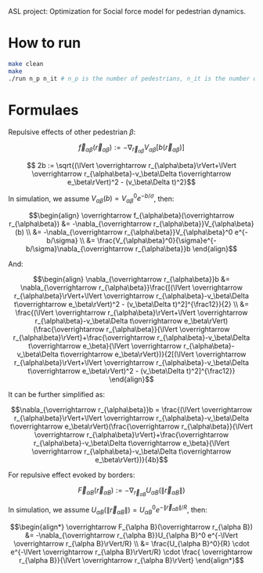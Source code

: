 ASL project: Optimization for Social force model for pedestrian dynamics.

# How to run
```bash
make clean
make
./run n_p n_it # n_p is the number of pedestrians, n_it is the number of iterations
```

# Formulaes
Repulsive effects of other pedestrian $\beta$:

$$ \overrightarrow f_{\alpha\beta}(\overrightarrow r_{\alpha\beta}) := -\nabla_{\overrightarrow r_{\alpha\beta}}V_{\alpha\beta}[b(\overrightarrow r_{\alpha\beta})] $$

$$ 2b := \sqrt{(\lVert \overrightarrow r_{\alpha\beta}\rVert+\lVert \overrightarrow r_{\alpha\beta}-v_\beta\Delta t\overrightarrow e_\beta\rVert)^2 - (v_\beta\Delta t)^2}$$

In simulation, we assume $V_{\alpha\beta}(b)=V_{\alpha\beta}^0 e^{-b/\sigma}$, then:

```math
\begin{align}
\overrightarrow f_{\alpha\beta}(\overrightarrow r_{\alpha\beta}) &= -\nabla_{\overrightarrow r_{\alpha\beta}}V_{\alpha\beta}(b) \\
&= -\nabla_{\overrightarrow r_{\alpha\beta}}V_{\alpha\beta}^0 e^{-b/\sigma} \\
&= \frac{V_{\alpha\beta}^0}{\sigma}e^{-b/\sigma}\nabla_{\overrightarrow r_{\alpha\beta}}b
\end{align}
```

And:

```math
\begin{align}
\nabla_{\overrightarrow r_{\alpha\beta}}b 
&= \nabla_{\overrightarrow r_{\alpha\beta}}\frac{[(\lVert \overrightarrow r_{\alpha\beta}\rVert+\lVert \overrightarrow r_{\alpha\beta}-v_\beta\Delta t\overrightarrow e_\beta\rVert)^2 - (v_\beta\Delta t)^2]^{\frac12}}{2} \\
&= \frac{(\lVert \overrightarrow r_{\alpha\beta}\rVert+\lVert \overrightarrow r_{\alpha\beta}-v_\beta\Delta t\overrightarrow e_\beta\rVert)(\frac{\overrightarrow r_{\alpha\beta}}{\lVert \overrightarrow r_{\alpha\beta}\rVert}+\frac{\overrightarrow r_{\alpha\beta}-v_\beta\Delta t\overrightarrow e_\beta}{\lVert \overrightarrow r_{\alpha\beta}-v_\beta\Delta t\overrightarrow e_\beta\rVert})}{2[(\lVert \overrightarrow r_{\alpha\beta}\rVert+\lVert \overrightarrow r_{\alpha\beta}-v_\beta\Delta t\overrightarrow e_\beta\rVert)^2 - (v_\beta\Delta t)^2]^{\frac12}} 
\end{align}
```

It can be further simplified as:
```math
\nabla_{\overrightarrow r_{\alpha\beta}}b = 
\frac{(\lVert \overrightarrow r_{\alpha\beta}\rVert+\lVert \overrightarrow r_{\alpha\beta}-v_\beta\Delta t\overrightarrow e_\beta\rVert)(\frac{\overrightarrow r_{\alpha\beta}}{\lVert \overrightarrow r_{\alpha\beta}\rVert}+\frac{\overrightarrow r_{\alpha\beta}-v_\beta\Delta t\overrightarrow e_\beta}{\lVert \overrightarrow r_{\alpha\beta}-v_\beta\Delta t\overrightarrow e_\beta\rVert})}{4b}
```

For repulsive effect evoked by borders:

$$\overrightarrow F_{\alpha B}(\overrightarrow r_{\alpha B}) := -\nabla_{\overrightarrow r_{\alpha B}}U_{\alpha B}(\lVert \overrightarrow r_{\alpha B}\rVert)$$

In simulation, we assume $U_{\alpha B}(\lVert \overrightarrow r_{\alpha B}\rVert)=U_{\alpha B}^0 e^{-\lVert \overrightarrow r_{\alpha B}\rVert/R}$, then:

```math
\begin{align*}
\overrightarrow F_{\alpha B}(\overrightarrow r_{\alpha B}) 
&= -\nabla_{\overrightarrow r_{\alpha B}}U_{\alpha B}^0 e^{-\lVert \overrightarrow r_{\alpha B}\rVert/R} \\
&= \frac{U_{\alpha B}^0}{R} \cdot e^{-\lVert \overrightarrow r_{\alpha B}\rVert/R} \cdot \frac{ \overrightarrow r_{\alpha B}}{\lVert \overrightarrow r_{\alpha B}\rVert}
\end{align*}
```


